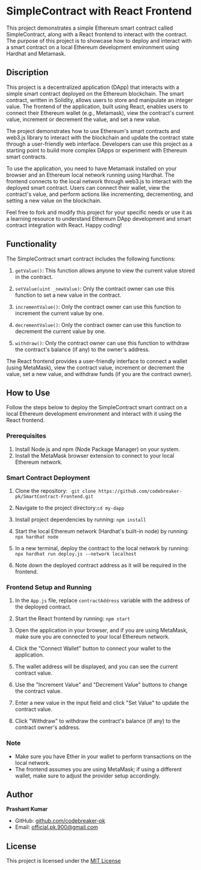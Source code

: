 # SimpleContract with React Frontend

This project demonstrates a simple Ethereum smart contract called SimpleContract, along with a React frontend to interact with the contract. The purpose of this project is to showcase how to deploy and interact with a smart contract on a local Ethereum development environment using Hardhat and Metamask.
## Discription
This project is a decentralized application (DApp) that interacts with a simple smart contract deployed on the Ethereum blockchain. The smart contract, written in Solidity, allows users to store and manipulate an integer value. The frontend of the application, built using React, enables users to connect their Ethereum wallet (e.g., Metamask), view the contract's current value, increment or decrement the value, and set a new value.

The project demonstrates how to use Ethereum's smart contracts and web3.js library to interact with the blockchain and update the contract state through a user-friendly web interface. Developers can use this project as a starting point to build more complex DApps or experiment with Ethereum smart contracts.

To use the application, you need to have Metamask installed on your browser and an Ethereum local network running using Hardhat. The frontend connects to the local network through web3.js to interact with the deployed smart contract. Users can connect their wallet, view the contract's value, and perform actions like incrementing, decrementing, and setting a new value on the blockchain.

Feel free to fork and modify this project for your specific needs or use it as a learning resource to understand Ethereum DApp development and smart contract integration with React. Happy coding!
## Functionality

The SimpleContract smart contract includes the following functions:

1. `getValue()`: This function allows anyone to view the current value stored in the contract.

2. `setValue(uint _newValue)`: Only the contract owner can use this function to set a new value in the contract.

3. `incrementValue()`: Only the contract owner can use this function to increment the current value by one.

4. `decrementValue()`: Only the contract owner can use this function to decrement the current value by one.

5. `withdraw()`: Only the contract owner can use this function to withdraw the contract's balance (if any) to the owner's address.

The React frontend provides a user-friendly interface to connect a wallet (using MetaMask), view the contract value, increment or decrement the value, set a new value, and withdraw funds (if you are the contract owner).

## How to Use

Follow the steps below to deploy the SimpleContract smart contract on a local Ethereum development environment and interact with it using the React frontend.

### Prerequisites

1. Install Node.js and npm (Node Package Manager) on your system.
2. Install the MetaMask browser extension to connect to your local Ethereum network.

### Smart Contract Deployment

1. Clone the repository: ```
git clone https://github.com/codebreaker-pk/SmartContract-Frontend.git```
2.  Navigate to the project directory:`cd my-dapp`
3. Install project dependencies by running: `npm install`

4. Start the local Ethereum network (Hardhat's built-in node) by running: `npx hardhat node`

5. In a new terminal, deploy the contract to the local network by running: `npx hardhat run deploy.js --network localhost`

6. Note down the deployed contract address as it will be required in the frontend.

### Frontend Setup and Running

1. In the `App.js` file, replace `contractAddress` variable with the address of the deployed contract.

2. Start the React frontend by running: `npm start`

3. Open the application in your browser, and if you are using MetaMask, make sure you are connected to your local Ethereum network.

4. Click the "Connect Wallet" button to connect your wallet to the application.

5. The wallet address will be displayed, and you can see the current contract value.

6. Use the "Increment Value" and "Decrement Value" buttons to change the contract value.

7. Enter a new value in the input field and click "Set Value" to update the contract value.

8. Click "Withdraw" to withdraw the contract's balance (if any) to the contract owner's address.

### Note

- Make sure you have Ether in your wallet to perform transactions on the local network.
- The frontend assumes you are using MetaMask; if using a different wallet, make sure to adjust the provider setup accordingly.


## Author

**Prashant Kumar**

- GitHub: [github.com/codebreaker-pk](https://github.com/codebreaker-pk)
- Email: official.pk.900@gmail.com

## License
This project is licensed under the [MIT License](LICENSE)
